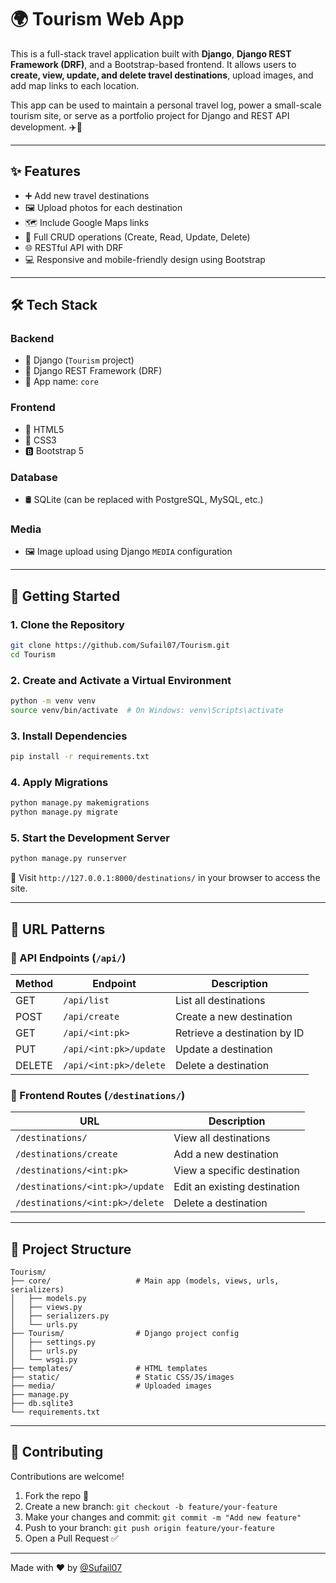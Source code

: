 
# 🌍 Tourism Web App

This is a full-stack travel application built with **Django**, **Django REST Framework (DRF)**, and a Bootstrap-based frontend. It allows users to **create, view, update, and delete travel destinations**, upload images, and add map links to each location.

This app can be used to maintain a personal travel log, power a small-scale tourism site, or serve as a portfolio project for Django and REST API development. ✈️🧳

---

## ✨ Features

- ➕ Add new travel destinations  
- 🖼️ Upload photos for each destination  
- 🗺️ Include Google Maps links  
- 🔄 Full CRUD operations (Create, Read, Update, Delete)  
- 🌐 RESTful API with DRF  
- 💻 Responsive and mobile-friendly design using Bootstrap  

---

## 🛠️ Tech Stack

### Backend
- 🐍 Django (`Tourism` project)
- 🔗 Django REST Framework (DRF)
- 📁 App name: `core`

### Frontend
- 🧱 HTML5
- 🎨 CSS3
- 🅱️ Bootstrap 5

### Database
- 🛢️ SQLite (can be replaced with PostgreSQL, MySQL, etc.)

### Media
- 🖼️ Image upload using Django `MEDIA` configuration

---

## 🚀 Getting Started

### 1. Clone the Repository

```bash
git clone https://github.com/Sufail07/Tourism.git
cd Tourism
````

### 2. Create and Activate a Virtual Environment

```bash
python -m venv venv
source venv/bin/activate  # On Windows: venv\Scripts\activate
```

### 3. Install Dependencies

```bash
pip install -r requirements.txt
```

### 4. Apply Migrations

```bash
python manage.py makemigrations
python manage.py migrate
```

### 5. Start the Development Server

```bash
python manage.py runserver
```

📍 Visit `http://127.0.0.1:8000/destinations/` in your browser to access the site.

---

## 🔗 URL Patterns

### 🔹 API Endpoints (`/api/`)

| Method | Endpoint               | Description                  |
| ------ | ---------------------- | ---------------------------- |
| GET    | `/api/list`            | List all destinations        |
| POST   | `/api/create`          | Create a new destination     |
| GET    | `/api/<int:pk>`        | Retrieve a destination by ID |
| PUT    | `/api/<int:pk>/update` | Update a destination         |
| DELETE | `/api/<int:pk>/delete` | Delete a destination         |

### 🔸 Frontend Routes (`/destinations/`)

| URL                             |  Description                  |
| ------------------------------- |  ---------------------------- |
| `/destinations/`                |  View all destinations        |
| `/destinations/create`          |  Add a new destination        |
| `/destinations/<int:pk>`        |  View a specific destination  |
| `/destinations/<int:pk>/update` |  Edit an existing destination |
| `/destinations/<int:pk>/delete` |  Delete a destination         |

---

## 📁 Project Structure

```
Tourism/
├── core/                   # Main app (models, views, urls, serializers)
│   ├── models.py
│   ├── views.py
│   ├── serializers.py
│   └── urls.py
├── Tourism/                # Django project config
│   ├── settings.py
│   ├── urls.py
│   └── wsgi.py
├── templates/              # HTML templates
├── static/                 # Static CSS/JS/images
├── media/                  # Uploaded images
├── manage.py
├── db.sqlite3
└── requirements.txt
```

---

## 🤝 Contributing

Contributions are welcome!

1. Fork the repo 🍴
2. Create a new branch: `git checkout -b feature/your-feature`
3. Make your changes and commit: `git commit -m "Add new feature"`
4. Push to your branch: `git push origin feature/your-feature`
5. Open a Pull Request ✅

---


Made with ❤️ by [@Sufail07](https://github.com/Sufail07)
